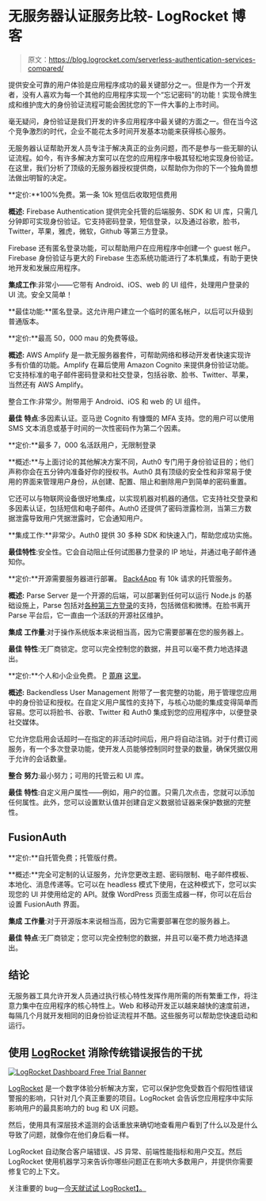 # 无服务器认证服务比较- LogRocket 博客

> 原文：<https://blog.logrocket.com/serverless-authentication-services-compared/>

提供安全可靠的用户体验是应用程序成功的最关键部分之一。但是作为一个开发者，没有人喜欢为每一个其他的应用程序实现一个“忘记密码”的功能！实现令牌生成和维护庞大的身份验证流程可能会困扰您的下一件大事的上市时间。

毫无疑问，身份验证是我们开发的许多应用程序中最关键的方面之一。但在当今这个竞争激烈的时代，企业不能花太多时间开发基本功能来获得核心服务。

无服务器认证帮助开发人员专注于解决真正的业务问题，而不是参与一些无聊的认证流程。如今，有许多解决方案可以在您的应用程序中极其轻松地实现身份验证。在这里，我们分析了顶级的无服务器授权提供商，以帮助你为你的下一个独角兽想法做出明智的决定。

**定价:**100%免费。第一条 10k 短信后收取短信费用

**概述:** Firebase Authentication 提供完全托管的后端服务、SDK 和 UI 库，只需几分钟即可实现身份验证。它支持密码登录，短信登录，以及通过谷歌，脸书，Twitter，苹果，雅虎，微软，Github 等第三方登录。

Firebase 还有匿名登录功能，可以帮助用户在应用程序中创建一个 guest 帐户。Firebase 身份验证与更大的 Firebase 生态系统功能进行了本机集成，有助于更快地开发和发展应用程序。

**集成工作**:非常小——它带有 Android、iOS、web 的 UI 组件，处理用户登录的 UI 流。安全又简单！

**最佳功能:**匿名登录。这允许用户建立一个临时的匿名帐户，以后可以升级到普通版本。

**定价:**最高 50，000 mau 的免费等级。

**概述:** AWS Amplify 是一款无服务器套件，可帮助网络和移动开发者快速实现许多有价值的功能。Amplify 在幕后使用 Amazon Cognito 来提供身份验证功能。它支持标准的电子邮件密码登录和社交登录，包括谷歌、脸书、Twitter、苹果，当然还有 AWS Amplify。

整合工作:非常少。附带用于 Android、iOS 和 web 的 UI 组件。

**最佳** **特点**:多因素认证。亚马逊 Cognito 有慷慨的 MFA 支持。您的用户可以使用 SMS 文本消息或基于时间的一次性密码作为第二个因素。

**定价:**最多 7，000 名活跃用户，无限制登录

**概述:**与上面讨论的其他解决方案不同，Auth0 专门用于身份验证目的；他们声称你会在五分钟内准备好你的授权书。Auth0 具有顶级的安全性和非常易于使用的界面来管理用户身份，从创建、配置、阻止和删除用户到简单的密码重置。

它还可以与物联网设备很好地集成，以实现机器对机器的通信。它支持社交登录和多因素认证，包括短信和电子邮件。Auth0 还提供了密码泄露检测，当第三方数据泄露导致用户凭据泄露时，它会通知用户。

**集成工作:**非常少。Auth0 提供 30 多种 SDK 和快速入门，帮助您成功实施。

**最佳特性**:安全性。它会自动阻止任何试图暴力登录的 IP 地址，并通过电子邮件通知你。

**定价:**开源需要服务器进行部署。 [Back4App](https://www.back4app.com/parse-pricing) 有 10k 请求的托管服务。

**概述:** Parse Server 是一个开源的后端，可以部署到任何可以运行 Node.js 的基础设施上，Parse 包括对[各种第三方登录](http://docs.parseplatform.org/parse-server/guide/#oauth-and-3rd-party-authentication)的支持，包括微信和微博。在脸书离开 Parse 平台后，它一直由一个活跃的开源社区维护。

**集成** **工作量**:对于操作系统版本来说相当高，因为它需要部署在您的服务器上。

**最佳** **特性**:无厂商锁定。您可以完全控制您的数据，并且可以毫不费力地选择退出。

**定价:**个人和小企业免费。 [P](https://backendless.com/pricing/backendless-cloud/) [蓖麻](https://backendless.com/pricing/backendless-cloud/) [这里](https://backendless.com/pricing/backendless-cloud/)。

**概述:** Backendless User Management 附带了一套完整的功能，用于管理您应用中的身份验证和授权。在自定义用户属性的支持下，与核心功能的集成变得简单而容易。您可以将脸书、谷歌、Twitter 和 Auth0 集成到您的应用程序中，以便登录社交媒体。

它允许您启用会话超时—在指定的非活动时间后，用户将自动注销。对于付费订阅服务，有一个多次登录功能，使开发人员能够控制同时登录的数量，确保凭据仅用于允许的会话数量。

**整合** **努力**:最小努力；可用的托管云和 UI 库。

**最佳** **特性**:自定义用户属性——例如，用户的位置。只需几次点击，您就可以添加任何属性。此外，您可以设置默认值并创建自定义数据验证器来保护数据的完整性。

## FusionAuth

**定价:**自托管免费；托管版付费。

**概述:**完全可定制的认证服务，允许您更改主题、密码限制、电子邮件模板、本地化、消息传递等。它可以在 headless 模式下使用，在这种模式下，您可以实现您的 UI 并使用给定的 API。就像 WordPress 页面生成器一样，你可以在后台设置 FusionAuth 界面。

**集成** **工作量**:对于开源版本来说相当高，因为它需要部署在您的服务器上。

**最佳** **特点**:无厂商锁定；您可以完全控制您的数据，并且可以毫不费力地选择退出。

## 结论

无服务器工具允许开发人员通过执行核心特性发挥作用所需的所有繁重工作，将注意力集中在应用程序的核心特性上。Web 和移动开发正以越来越快的速度前进，每隔几个月就开发相同的旧身份验证流程并不酷。这些服务可以帮助您快速启动和运行。

## 使用 [LogRocket](https://lp.logrocket.com/blg/signup) 消除传统错误报告的干扰

[![LogRocket Dashboard Free Trial Banner](img/d6f5a5dd739296c1dd7aab3d5e77eeb9.png)](https://lp.logrocket.com/blg/signup)

[LogRocket](https://lp.logrocket.com/blg/signup) 是一个数字体验分析解决方案，它可以保护您免受数百个假阳性错误警报的影响，只针对几个真正重要的项目。LogRocket 会告诉您应用程序中实际影响用户的最具影响力的 bug 和 UX 问题。

然后，使用具有深层技术遥测的会话重放来确切地查看用户看到了什么以及是什么导致了问题，就像你在他们身后看一样。

LogRocket 自动聚合客户端错误、JS 异常、前端性能指标和用户交互。然后 LogRocket 使用机器学习来告诉你哪些问题正在影响大多数用户，并提供你需要修复它的上下文。

关注重要的 bug—[今天就试试 LogRocket】。](https://lp.logrocket.com/blg/signup-issue-free)